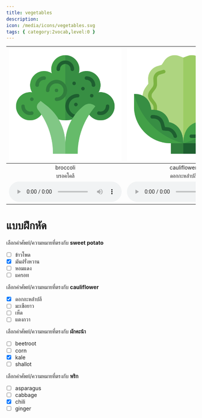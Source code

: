 ```yaml
---
title: vegetables
description: 
icon: /media/icons/vegetables.svg
tags: { category:2vocab,level:0 }
---
```


<div class="carrousel">


|![](/media/img/vegetables/broccoli.svg)|![](/media/img/vegetables/cauliflower.svg)|![](/media/img/vegetables/kale.svg)|![](/media/img/vegetables/carrot.svg)|![](/media/img/vegetables/beetroot.svg)|![](/media/img/vegetables/radish.svg)|![](/media/img/vegetables/corn.svg)|![](/media/img/vegetables/chili.svg)|![](/media/img/vegetables/eggplant.svg)|![](/media/img/vegetables/garlic.svg)|![](/media/img/vegetables/pumpkin.svg)|![](/media/img/vegetables/cucumber.svg)|![](/media/img/vegetables/cabbage.svg)|![](/media/img/vegetables/mushroom.svg)|![](/media/img/vegetables/ginger.svg)|![](/media/img/vegetables/lettuce.svg)|![](/media/img/vegetables/celery.svg)|![](/media/img/vegetables/asparagus.svg)|![](/media/img/vegetables/leek.svg)|![](/media/img/vegetables/shallot.svg)|![](/media/img/vegetables/sweet&#x20;potato.svg)|
| :----: | :----: | :----: | :----: | :----: | :----: | :----: | :----: | :----: | :----: | :----: | :----: | :----: | :----: | :----: | :----: | :----: | :----: | :----: | :----: | :----: |
|broccoli|cauliflower|kale|carrot|beetroot|radish|corn|chili|eggplant|garlic|pumpkin|cucumber|cabbage|mushroom|ginger|lettuce|celery|asparagus|leek|shallot|sweet potato|
|บรอคโคลี|ดอกกะหล่ําปลี|ผักคะน้า|แครอท|บีทรูท|หัวไชเท้า|ข้าวโพด|พริก|มะเขือยาว|กระเทียม|ฟักทอง|แตงกวา|กะหล่ําปลี|เห็ด|ขิง|ผักกาดหอม|ขึ้นฉ่าย|หน่อไม้ฝรั่ง|ต้นหอม|หอมแดง|มันฝรั่งหวาน|
|![](/media/audio/broccoli.mp3)|![](/media/audio/cauliflower.mp3)|![](/media/audio/kale.mp3)|![](/media/audio/carrot.mp3)|![](/media/audio/beetroot.mp3)|![](/media/audio/radish.mp3)|![](/media/audio/corn.mp3)|![](/media/audio/chili.mp3)|![](/media/audio/eggplant.mp3)|![](/media/audio/garlic.mp3)|![](/media/audio/pumpkin.mp3)|![](/media/audio/cucumber.mp3)|![](/media/audio/cabbage.mp3)|![](/media/audio/mushroom.mp3)|![](/media/audio/ginger.mp3)|![](/media/audio/lettuce.mp3)|![](/media/audio/celery.mp3)|![](/media/audio/asparagus.mp3)|![](/media/audio/leek.mp3)|![](/media/audio/shallot.mp3)|![](/media/audio/sweet&#x20;potato.mp3)|

</div>



# แบบฝึกหัด


 เลือกคำศัพท์/ความหมายที่ตรงกับ **sweet potato**
 - [ ] ข้าวโพด
 - [x] มันฝรั่งหวาน
 - [ ] หอมแดง
 - [ ] แครอท

 เลือกคำศัพท์/ความหมายที่ตรงกับ **cauliflower**
 - [x] ดอกกะหล่ําปลี
 - [ ] มะเขือยาว
 - [ ] เห็ด
 - [ ] แตงกวา

 เลือกคำศัพท์/ความหมายที่ตรงกับ **ผักคะน้า**
 - [ ] beetroot
 - [ ] corn
 - [x] kale
 - [ ] shallot

 เลือกคำศัพท์/ความหมายที่ตรงกับ **พริก**
 - [ ] asparagus
 - [ ] cabbage
 - [x] chili
 - [ ] ginger
